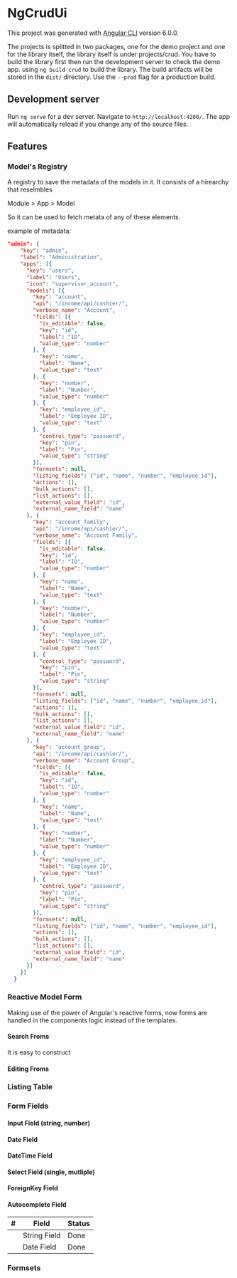# NgCrudUi

This project was generated with [Angular CLI](https://github.com/angular/angular-cli) version 6.0.0.

The projects is splitted in two packages, one for the demo project and one for the library itself,
the library itself is under projects/crud. You have to build the library first then run the development server
to check the demo app. using `ng build crud` to build the library. The build artifacts will be stored in the `dist/` directory. Use the `--prod` flag for a production build.

## Development server

Run `ng serve` for a dev server. Navigate to `http://localhost:4200/`. The app will automatically reload if you change any of the source files.

## Features

### Model's Registry

A registry to save the metadata of the models in it. It consists of a hirearchy that reselmbles 

Module > App > Model

So it can be used to fetch metata of any of these elements.

example of metadata:

```json
"admin": {
    "key": "admin",
    "label": "Administration",
    "apps": [{
      "key": "users",
      "label": "Users",
      "icon": "supervisor_account",
      "models": [{
        "key": "account",
        "api": "/income/api/cashier/",
        "verbose_name": "Account",
        "fields": [{
          "is_editable": false,
          "key": "id",
          "label": "ID",
          "value_type": "number"
        }, {
          "key": "name",
          "label": "Name",
          "value_type": "text"
        }, {
          "key": "number",
          "label": "Number",
          "value_type": "number"
        }, {
          "key": "employee_id",
          "label": "Employee ID",
          "value_type": "text"
        }, {
          "control_type": "password",
          "key": "pin",
          "label": "Pin",
          "value_type": "string"
        }],
        "formsets": null,
        "listing_fields": ["id", "name", "number", "employee_id"],
        "actions": [],
        "bulk_actions": [],
        "list_actions": [],
        "external_value_field": "id",
        "external_name_field": "name"
      }, {
        "key": "account_family",
        "api": "/income/api/cashier/",
        "verbose_name": "Account Family",
        "fields": [{
          "is_editable": false,
          "key": "id",
          "label": "ID",
          "value_type": "number"
        }, {
          "key": "name",
          "label": "Name",
          "value_type": "text"
        }, {
          "key": "number",
          "label": "Number",
          "value_type": "number"
        }, {
          "key": "employee_id",
          "label": "Employee ID",
          "value_type": "text"
        }, {
          "control_type": "password",
          "key": "pin",
          "label": "Pin",
          "value_type": "string"
        }],
        "formsets": null,
        "listing_fields": ["id", "name", "number", "employee_id"],
        "actions": [],
        "bulk_actions": [],
        "list_actions": [],
        "external_value_field": "id",
        "external_name_field": "name"
      }, {
        "key": "account_group",
        "api": "/income/api/cashier/",
        "verbose_name": "Account Group",
        "fields": [{
          "is_editable": false,
          "key": "id",
          "label": "ID",
          "value_type": "number"
        }, {
          "key": "name",
          "label": "Name",
          "value_type": "text"
        }, {
          "key": "number",
          "label": "Number",
          "value_type": "number"
        }, {
          "key": "employee_id",
          "label": "Employee ID",
          "value_type": "text"
        }, {
          "control_type": "password",
          "key": "pin",
          "label": "Pin",
          "value_type": "string"
        }],
        "formsets": null,
        "listing_fields": ["id", "name", "number", "employee_id"],
        "actions": [],
        "bulk_actions": [],
        "list_actions": [],
        "external_value_field": "id",
        "external_name_field": "name"
      }]
    }]
  }
```

### Reactive Model Form

Making use of the power of Angular's reactive forms, now forms are handled in the components logic
instead of the templates.

#### Search Froms

It is easy to construct 

#### Editing Froms

### Listing Table

### Form Fields

#### Input Field (string, number)
#### Date Field
#### DateTime Field
#### Select Field (single, mutliple)
#### ForeignKey Field
#### Autocomplete Field

| # | Field            | Status  |
| - | ---------------- | ------- |
|   | String Field      | Done    |
|   | Date Field      | Done    |

### Formsets